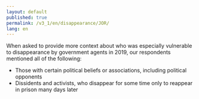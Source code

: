 ```yaml
---
layout: default
published: true
permalink: /v3_1/en/disappearance/JOR/
lang: en
---
```

When asked to provide more context about who was especially vulnerable to disappearance by government agents in 2019, our respondents mentioned all of the following:  

- Those with certain political beliefs or associations, including political opponents 
- Dissidents and activists, who disappear for some time only to reappear in prison many days later
 
